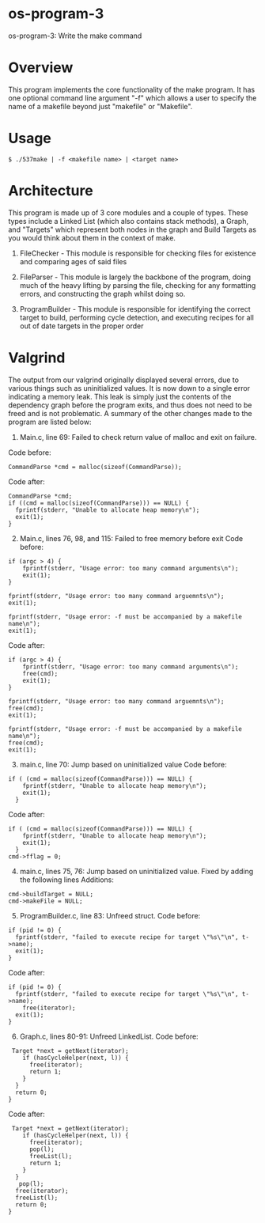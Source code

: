 # os-program-3
os-program-3: Write the make command

# Overview
This program implements the core functionality of the make program. It has one optional command line argument "-f" which allows a user to specify the name of a makefile beyond just "makefile" or "Makefile".

# Usage
```
$ ./537make | -f <makefile name> | <target name>
```

# Architecture
This program is made up of 3 core modules and a couple of types. These types include a Linked List (which also contains stack methods), a Graph, and "Targets" which represent both nodes in the graph and Build Targets as you would think about them in the context of make.

1. FileChecker - This module is responsible for checking files for existence and comparing ages of said files

2. FileParser - This module is largely the backbone of the program, doing much of the heavy lifting by parsing the file, checking for any formatting errors, and constructing the graph whilst doing so.

3. ProgramBuilder - This module is responsible for identifying the correct target to build, performing cycle detection, and executing recipes for all out of date targets in the proper order

# Valgrind
The output from our valgrind originally displayed several errors, due to various things such as uninitialized values. It is now down to a single error indicating a memory leak. This leak is simply just the contents of the dependency graph before the program exits, and thus does not need to be freed and is not problematic. A summary of the other changes made to the program are listed below: 

1. Main.c, line 69: Failed to check return value of malloc and exit on failure.

Code before: 
```
CommandParse *cmd = malloc(sizeof(CommandParse));
```
Code after:
```
CommandParse *cmd;
if ((cmd = malloc(sizeof(CommandParse))) == NULL) {
  fprintf(stderr, "Unable to allocate heap memory\n");
  exit(1);
}
```
2. Main.c, lines 76, 98, and 115: Failed to free memory before exit
Code before: 
```
if (argc > 4) {
    fprintf(stderr, "Usage error: too many command arguments\n");
    exit(1);
}
```
```
fprintf(stderr, "Usage error: too many command arguemnts\n");
exit(1);
```
```
fprintf(stderr, "Usage error: -f must be accompanied by a makefile name\n");
exit(1);
```
Code after:
```
if (argc > 4) {
    fprintf(stderr, "Usage error: too many command arguments\n");
    free(cmd);
    exit(1);
}
```
```
fprintf(stderr, "Usage error: too many command arguemnts\n");
free(cmd);
exit(1);
```
```
fprintf(stderr, "Usage error: -f must be accompanied by a makefile name\n");
free(cmd);
exit(1);
```

3. main.c, line 70: Jump based on uninitialized value
Code before:
```
if ( (cmd = malloc(sizeof(CommandParse))) == NULL) {
    fprintf(stderr, "Unable to allocate heap memory\n");
    exit(1);
  }
```
Code after:
```
if ( (cmd = malloc(sizeof(CommandParse))) == NULL) {
    fprintf(stderr, "Unable to allocate heap memory\n");
    exit(1);
  }
cmd->fflag = 0;
```

4. main.c, lines 75, 76: Jump based on uninitialized value. Fixed by adding the following lines
Additions:
```
cmd->buildTarget = NULL;
cmd->makeFile = NULL;
```

5. ProgramBuilder.c, line 83: Unfreed struct.
Code before: 
```
if (pid != 0) {
  fprintf(stderr, "failed to execute recipe for target \"%s\"\n", t->name);
  exit(1);
}
```
Code after:
```
if (pid != 0) {
  fprintf(stderr, "failed to execute recipe for target \"%s\"\n", t->name);
	free(iterator);
  exit(1);
}
```

6. Graph.c, lines 80-91: Unfreed LinkedList.
Code before:
```
 Target *next = getNext(iterator);
    if (hasCycleHelper(next, l)) {
      free(iterator);
      return 1;
    }
  }
  return 0;  
}
```
Code after:
```
 Target *next = getNext(iterator);
    if (hasCycleHelper(next, l)) {
      free(iterator);
      pop(l);
      freeList(l);
      return 1;
    }
  }
   pop(l);
  free(iterator);
  freeList(l);
  return 0;  
}
```